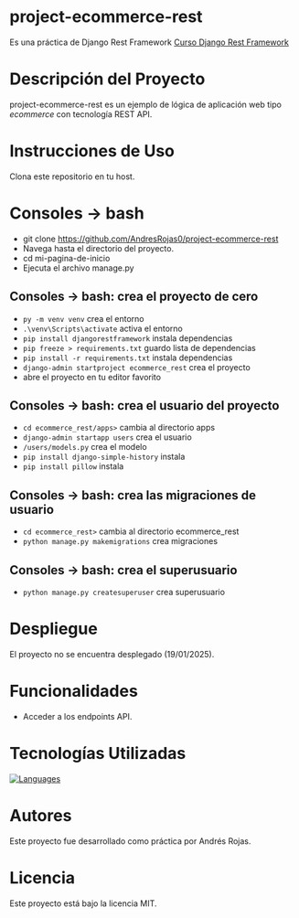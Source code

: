 # project-ecommerce-rest
Es una práctica de Django Rest Framework
[Curso Django Rest Framework](https://www.youtube.com/playlist?list=PLMbRqrU_kvbRI4PgSzgbh8XPEwC1RNj8F)

# Descripción del Proyecto
project-ecommerce-rest es un ejemplo de lógica de aplicación web tipo _ecommerce_ con tecnología REST API.

# Instrucciones de Uso
Clona este repositorio en tu host.

# Consoles -> bash
* git clone https://github.com/AndresRojas0/project-ecommerce-rest
* Navega hasta el directorio del proyecto.
* cd mi-pagina-de-inicio  
* Ejecuta el archivo manage.py

## Consoles -> bash: crea el proyecto de cero
* ``` py -m venv venv ``` crea el entorno
* ``` .\venv\Scripts\activate ``` activa el entorno
* ``` pip install djangorestframework ``` instala dependencias
* ``` pip freeze > requirements.txt ``` guardo lista de dependencias
* ``` pip install -r requirements.txt ``` instala dependencias
* ``` django-admin startproject ecommerce_rest ``` crea el proyecto
* abre el proyecto en tu editor favorito

## Consoles -> bash: crea el usuario del proyecto
* ``` cd ecommerce_rest/apps> ``` cambia al directorio apps
* ``` django-admin startapp users ``` crea el usuario
* ``` /users/models.py ``` crea el modelo
* ``` pip install django-simple-history ``` instala
* ``` pip install pillow ``` instala

## Consoles -> bash: crea las migraciones de usuario
* ``` cd ecommerce_rest> ``` cambia al directorio ecommerce_rest
* ``` python manage.py makemigrations ``` crea migraciones

## Consoles -> bash: crea el superusuario
* ``` python manage.py createsuperuser ``` crea superusuario

# Despliegue
El proyecto no se encuentra desplegado (19/01/2025).

# Funcionalidades
* Acceder a los endpoints API.

# Tecnologías Utilizadas
[![Languages](https://skillicons.dev/icons?i=python,django)](https://skillicons.dev)

# Autores
Este proyecto fue desarrollado como práctica por Andrés Rojas.

# Licencia
Este proyecto está bajo la licencia MIT.